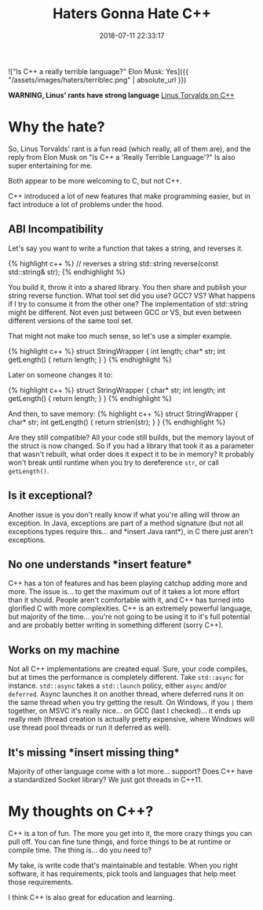 ﻿---
layout: post
title: Haters Gonna Hate C++
categories: [nerd, languages]
date: 2018-07-11 22:33:17
---

!["Is C++ a really terrible language?" Elon Musk: Yes]({{ "/assets/images/haters/terriblec.png" | absolute_url }})

**WARNING, Linus' rants have strong language**
[Linus Torvalds on C++](http://harmful.cat-v.org/software/c++/linus)

# Why the hate?

So, Linus Torvalds' rant is a fun read (which really, all of them are),
and the reply from Elon Musk on "Is C++ a 'Really Terrible Language'?" Is
also super entertaining for me.

Both appear to be more welcoming to C, but not C++.

C++ introduced a lot of new features that make programming easier, but
in fact introduce a lot of problems under the hood.

## ABI Incompatibility

Let's say you want to write a function that takes a string, and reverses it.

{% highlight c++ %}
// reverses a string
std::string reverse(const std::string& str);
{% endhighlight %}

You build it, throw it into a shared library. You then share and publish
your string reverse function. What tool set did you use? GCC? VS? What
happens if I try to consume it from the other one? The implementation of
std::string might be different. Not even just between GCC or VS, but even
between different versions of the same tool set.

That might not make too much sense, so let's use a simpler example.

{% highlight c++ %}
struct StringWrapper {
    int length;
    char* str;
    int getLength() { return length; }
}
{% endhighlight %}

Later on someone changes it to:

{% highlight c++ %}
struct StringWrapper {
    char* str;
    int length;
    int getLength() { return length; }
}
{% endhighlight %}

And then, to save memory:
{% highlight c++ %}
struct StringWrapper {
    char* str;
    int getLength() { return strlen(str); }
}
{% endhighlight %}

Are they still compatible? All your code still builds, but the memory
layout of the struct is now changed. So if you had a library that took it
as a parameter that wasn't rebuilt, what order does it expect it to be in
memory? It probably won't break until runtime when you try to dereference
`str`, or call `getLength()`.

## Is it exceptional?

Another issue is you don't really know if what you're alling will throw
an exception. In Java, exceptions are part of a method signature (but not
all exceptions types require this... and \*insert Java rant\*), in C there
just aren't exceptions.

## No one understands \*insert feature\*

C++ has a ton of features and has been playing catchup adding more and more.
The issue is... to get the maximum out of it takes a lot more effort than it
should. People aren't comfortable with it, and C++ has turned into glorified
C with more complexities. C++ is an extremely powerful language, but majority
of the time... you're not going to be using it to it's full potential and are
probably better writing in something different (sorry C++).

## Works on my machine

Not all C++ implementations are created equal. Sure, your code compiles, but
at times the performance is completely different. Take `std::async` for
instance. `std::async` takes a `std::launch` policy, either `async` and/or
`deferred`. Async launches it on another thread, where deferred runs it on
the same thread when you try getting the result. On Windows, if you `|` them
together, on MSVC it's really nice... on GCC (last I checked)... it ends up
really meh (thread creation is actually pretty expensive, where Windows will
use thread pool threads or run it deferred as well).

## It's missing \*insert missing thing\*

Majority of other language come with a lot more... support? Does C++ have a
standardized Socket library? We just got threads in C++11.

# My thoughts on C++?

C++ is a ton of fun. The more you get into it, the more crazy things you can
pull off. You can fine tune things, and force things to be at runtime or
compile time. The thing is... do you need to?

My take, is write code that's maintainable and testable. When you right
software, it has requirements, pick tools and languages that help meet those
requirements.

I think C++ is also great for education and learning.
